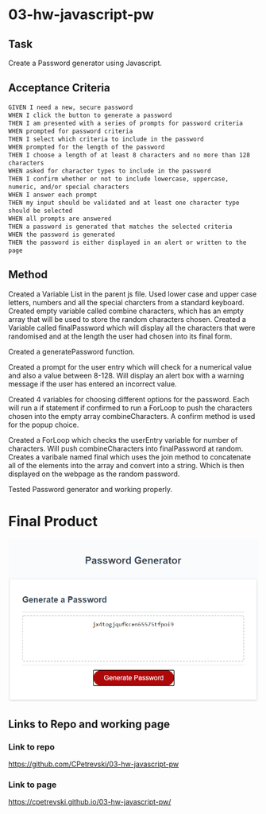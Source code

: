 # 03-hw-javascript-pw #

## Task ##

Create a Password generator using Javascript.

## Acceptance Criteria ##

```
GIVEN I need a new, secure password
WHEN I click the button to generate a password
THEN I am presented with a series of prompts for password criteria
WHEN prompted for password criteria
THEN I select which criteria to include in the password
WHEN prompted for the length of the password
THEN I choose a length of at least 8 characters and no more than 128 characters
WHEN asked for character types to include in the password
THEN I confirm whether or not to include lowercase, uppercase, numeric, and/or special characters
WHEN I answer each prompt
THEN my input should be validated and at least one character type should be selected
WHEN all prompts are answered
THEN a password is generated that matches the selected criteria
WHEN the password is generated
THEN the password is either displayed in an alert or written to the page
```

## Method ##

Created a Variable List in the parent js file. Used lower case and upper case letters, numbers and all the special charcters from a standard keyboard.
Created empty variable called combine characters, which has an empty array that will be used to store the random characters chosen.
Created a Variable called finalPassword which will display all the characters that were randomised and at the length the user had chosen into its final form.

Created a generatePassword function.

Created a prompt for the user entry which will check for a numerical value and also a value between 8-128. Will display an alert box with a warning message if the user has entered an incorrect value.

Created 4 variables for choosing different options for the password. Each will run a if statement if confirmed to run a ForLoop to push the characters chosen into the empty array combineCharacters. A confirm method is used for the popup choice. 

Created a ForLoop which checks the userEntry variable for number of characters. Will push combineCharacters into finalPassword at random. Creates a varibale named final which uses the join method to concatenate all of the elements into the array and convert into a string. Which is then displayed on the webpage as the random password.

Tested Password generator and working properly.

# Final Product #

<img src="./assets/images/test.png">



## Links to Repo and working page ##

### Link to repo ###

https://github.com/CPetrevski/03-hw-javascript-pw

### Link to page ###

https://cpetrevski.github.io/03-hw-javascript-pw/

